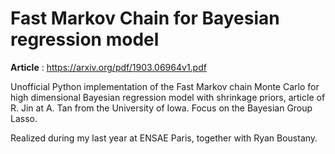 # Fast Markov Chain for Bayesian regression model

**Article** : https://arxiv.org/pdf/1903.06964v1.pdf

Unofficial Python implementation of the Fast Markov chain Monte Carlo for high dimensional Bayesian regression model with shrinkage priors, article of R. Jin at A. Tan from the University of Iowa. Focus on the Bayesian Group Lasso.

Realized during my last year at ENSAE Paris, together with Ryan Boustany.
